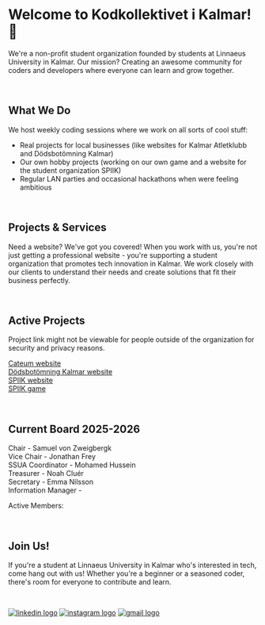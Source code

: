 # Welcome to Kodkollektivet i Kalmar! 🚀

We're a non-profit student organization founded by students at Linnaeus University in Kalmar. Our mission? Creating an awesome community for coders and developers where everyone can learn and grow together.

<br>

## What We Do

We host weekly coding sessions where we work on all sorts of cool stuff:
- Real projects for local businesses (like websites for Kalmar Atletklubb and Dödsbotömning Kalmar)
- Our own hobby projects (working on our own game and a website for the student organization SPIIK)
- Regular LAN parties and occasional hackathons when were feeling ambitious

<br>

## Projects & Services

Need a website? We've got you covered! When you work with us, you're not just getting a professional website - you're supporting a student organization that promotes tech innovation in Kalmar. We work closely with our clients to understand their needs and create solutions that fit their business perfectly.

<br>

## Active Projects

Project link might not be viewable for people outside of the organization for security and privacy reasons.

[Cateum website](https://github.com/KodkollektivetKalmar/cateum) 
<br>
[Dödsbotömning Kalmar website](https://github.com/KodkollektivetKalmar/dodsbotomningkalmar.se)
<br>
[SPIIK website](https://github.com/KodkollektivetKalmar/spiik.com)
<br>
[SPIIK game](https://github.com/KodkollektivetKalmar/SPIIKSPEL)

<br>

## Current Board 2025-2026

Chair - Samuel von Zweigbergk
<br>
Vice Chair - Jonathan Frey
<br>
SSUA Coordinator - Mohamed Hussein
<br>
Treasurer - Noah Cluér
<br>
Secretary - Emma Nilsson
<br>
Information Manager - 
<br>

Active Members:

<br>

## Join Us!

If you're a student at Linnaeus University in Kalmar who's interested in tech, come hang out with us! Whether you're a beginner or a seasoned coder, there's room for everyone to contribute and learn.

<br>

<p>
<a target="_blank" href="https://www.linkedin.com/company/kodkollektivet-kalmar/about/">  <img src="https://img.shields.io/static/v1?message=linkedin&logo=linkedin&label=&color=0077B5&logoColor=white&labelColor=&style=for-the-badge" alt="linkedin logo"  /></a>
<a target="_blank" href="https://www.instagram.com/kodkollektivetkalmar/" style="display: inline-block;">  <img src="https://img.shields.io/static/v1?message=Instagram&logo=instagram&label=&color=E4405F&logoColor=white&labelColor=&style=for-the-badge" alt="instagram logo"  /></a>
<a target="_blank" href="mailto:kodkollektivet@spiik.com">
  <img src="https://img.shields.io/static/v1?message=Gmail&logo=gmail&label=&color=D14836&logoColor=white&labelColor=&style=for-the-badge" alt="gmail logo"  /></a>
</p>
